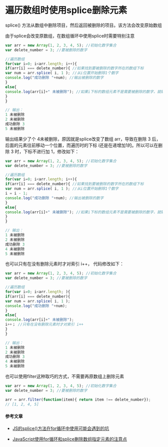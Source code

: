 # 遍历数组时使用splice删除元素

splice\(\) 方法从数组中删除项目，然后返回被删除的项目。该方法会改变原始数组

由于splice会改变原数组，在数组循环中使用splice时需要特别注意

```js
var arr = new Array(1, 2, 3, 4, 5); //初始化数字集合
var delete_number = 3; //要被删除的数字

//遍历数组
for(var i=0; i<arr.length; i++){
if(arr[i] === delete_number){ //如果找到要被删除的数字所在的数组下标
var num = arr.splice( i, 1 ); //从i位置开始删除1个数字
console.log("成功删除 "+num); //输出被删除的数字
}
else{
console.log(arr[i]+" 未被删除"); //如果i下标的数组元素不是需要被删除的数字，就输出数字
}
}

// 输出：
1 未被删除
2 未被删除
成功删除 3
5 未被删除
```

输出结果少了个 4未被删除，原因就是splice改变了数组 arr，导致在删除 3 后，后面的元素往前移动一个位置，而遍历时的下标 i还是在递增加1的。所以可以在删除 3 时，下标不进行加 1，修改如下：

```js
var arr = new Array(1, 2, 3, 4, 5); //初始化数字集合
var delete_number = 3; //要被删除的数字

//遍历数组
for(var i=0; i<arr.length; i++){
if(arr[i] === delete_number){ //如果找到要被删除的数字所在的数组下标
var num = arr.splice( i, 1 ); //从i位置开始删除1个数字
i = i - 1;
console.log("成功删除 "+num); //输出被删除的数字
}
else{
console.log(arr[i]+" 未被删除"); //如果i下标的数组元素不是需要被删除的数字，就输出数字
}
}

// 输出：
1 未被删除
2 未被删除
成功删除 3
4 未被删除
5 未被删除
```

也可以只有在没有删除元素时才对索引 i++， 代码修改如下：

```js
var arr = new Array(1, 2, 3, 4, 5); //初始化数字集合
var delete_number = 3; //要被删除的数字

//遍历数组
for(var i=0; i<arr.length; ){
if(arr[i] === delete_number){
var num = arr.splice( i, 1 );
console.log("成功删除 "+num);
}
else{
console.log(arr[i]+" 未被删除");
i++； //只有在没有删除元素时才对索引 i++
}
}

// 输出：
1 未被删除
2 未被删除
成功删除 3
4 未被删除
5 未被删除
```

也可以使用filter这种取巧的方式，不需要再原数组上删除元素

```js
var arr = new Array(1, 2, 3, 4, 5); //初始化数字集合
var delete_number = 3; //要被删除的数字

arr = arr.filter(function(item){ return item !== delete_number});
// [1, 2, 4, 5]
```

#### 参考文章

* [JS的splice\(\)方法在for循环中使用可能会遇到的坑](https://blog.csdn.net/a727911438/article/details/55224532)

* [JavaScript使用for循环和splice删除数组指定元素的注意点](https://majing.io/posts/10000006121204)


